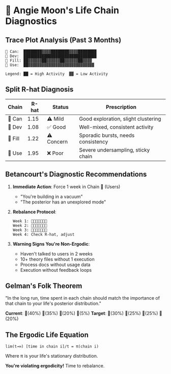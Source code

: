 # 🔬 Angie Moon's Life Chain Diagnostics

## Trace Plot Analysis (Past 3 Months)

```
🐢 Can:  ████████▓▓▓▓████████▓▓▓▓████████
🐅 Dev:  ████████████████████████████████
🐙 Fill: ██▓▓▓▓▓▓██▓▓▓▓▓▓██▓▓▓▓▓▓██▓▓▓▓
👾 Use:  ██▓▓▓▓▓▓▓▓▓▓▓▓▓▓▓▓▓▓▓▓▓▓▓▓▓▓▓▓▓

Legend: ██ = High Activity  ▓▓ = Low Activity
```

## Split R-hat Diagnosis

| Chain | R-hat | Status | Prescription |
|-------|-------|---------|--------------|
| 🐢 Can | 1.15 | ⚠️ Mild | Good exploration, slight clustering |
| 🐅 Dev | 1.08 | ✅ Good | Well-mixed, consistent activity |
| 🐙 Fill | 1.22 | ⚠️ Concern | Sporadic bursts, needs consistency |
| 👾 Use | 1.95 | ❌ Poor | Severe undersampling, sticky chain |

## Betancourt's Diagnostic Recommendations

1. **Immediate Action**: Force 1 week in Chain 👾 (Users)
   - "You're building in a vacuum"
   - "The posterior has an unexplored mode"

2. **Rebalance Protocol**:
   ```
   Week 1: 👾👾👾🐙🐙🐢🐅
   Week 2: 🐢🐢🐅🐅🐙🐙👾
   Week 3: 🐙🐙🐙🐢🐅👾👾
   Week 4: Check R-hat, adjust
   ```

3. **Warning Signs You're Non-Ergodic**:
   - Haven't talked to users in 2 weeks
   - 10+ theory files without 1 execution
   - Process docs without usage data
   - Execution without feedback loops

## Gelman's Folk Theorem
"In the long run, time spent in each chain should match the importance of that chain to your life's posterior distribution."

**Current**: 🐢(40%) 🐅(35%) 🐙(20%) 👾(5%)
**Target**: 🐢(30%) 🐅(25%) 🐙(25%) 👾(20%)

## The Ergodic Life Equation
```
lim(t→∞) [time in chain i]/t = π(chain i)
```
Where π is your life's stationary distribution.

**You're violating ergodicity!** Time to rebalance.